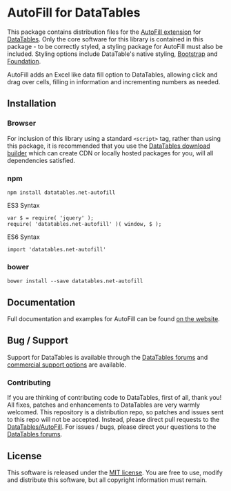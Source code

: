 # AutoFill for DataTables 

This package contains distribution files for the [AutoFill extension](https://datatables.net/extensions/AutoFill) for [DataTables](https://datatables.net/). Only the core software for this library is contained in this package - to be correctly styled, a styling package for AutoFill must also be included. Styling options include DataTable's native styling, [Bootstrap](http://getbootstrap.com) and [Foundation](http://foundation.zurb.com/).

AutoFill adds an Excel like data fill option to DataTables, allowing click and drag over cells, filling in information and incrementing numbers as needed.


## Installation

### Browser

For inclusion of this library using a standard `<script>` tag, rather than using this package, it is recommended that you use the [DataTables download builder](//datatables.net/download) which can create CDN or locally hosted packages for you, will all dependencies satisfied.

### npm

```
npm install datatables.net-autofill
```

ES3 Syntax
```
var $ = require( 'jquery' );
require( 'datatables.net-autofill' )( window, $ );
```

ES6 Syntax
```
import 'datatables.net-autofill'
```

### bower

```
bower install --save datatables.net-autofill
```



## Documentation

Full documentation and examples for AutoFill can be found [on the website](https://datatables.net/extensions/autofill).

## Bug / Support

Support for DataTables is available through the [DataTables forums](//datatables.net/forums) and [commercial support options](//datatables.net/support) are available.


### Contributing

If you are thinking of contributing code to DataTables, first of all, thank you! All fixes, patches and enhancements to DataTables are very warmly welcomed. This repository is a distribution repo, so patches and issues sent to this repo will not be accepted. Instead, please direct pull requests to the [DataTables/AutoFill](http://github.com/DataTables/AutoFill). For issues / bugs, please direct your questions to the [DataTables forums](//datatables.net/forums).


## License

This software is released under the [MIT license](//datatables.net/license). You are free to use, modify and distribute this software, but all copyright information must remain.
